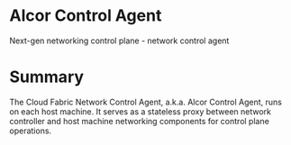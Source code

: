 # Alcor Control Agent
Next-gen networking control plane - network control agent

# Summary
The Cloud Fabric Network Control Agent, a.k.a. Alcor Control Agent, runs on each host machine. It serves as a stateless proxy between network controller and host machine networking components for control plane operations.
